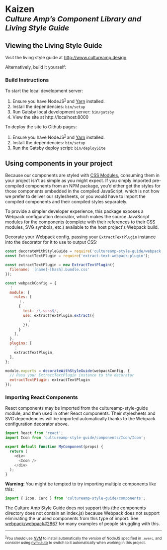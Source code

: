 # Kaizen<br><sub>_Culture Amp’s Component Library and Living Style Guide_</sub>

## Viewing the Living Style Guide

Visit the living style guide at <http://www.cultureamp.design>.

Alternatively, build it yourself:

### Build Instructions

To start the local development server:

1. Ensure you have NodeJS<sup id="fn1">[1](#nodejs)</sup> and [Yarn][yarn]
   installed.
2. Install the dependencies: `bin/setup`
3. Run Gatsby local development server: `bin/gatsby`
4. View the site at http://localhost:8000

To deploy the site to Github pages:

1. Ensure you have NodeJS<sup id="fn1">[1](#nodejs)</sup> and [Yarn][yarn]
   installed.
2. Install the dependencies: `bin/setup`
3. Run the Gatsby deploy script: `bin/deploySite`

## Using components in your project

Because our components are styled with [CSS Modules][css-modules], consuming
them in your project isn’t as simple as you might expect. If you simply imported
pre-compiled components from an NPM package, you’d either get the styles for
those components embedded in the compiled JavaScript, which is not how we prefer
to deliver our stylesheets, or you would have to import the compiled components
and their compiled styles separately.

To provide a simpler developer experience, this package exposes a Webpack
configuration decorator, which makes the source JavaScript modules for the
components (complete with their references to their CSS modules, SVG symbols,
etc.) available to the host project's Webpack build.

Decorate your Webpack config, passing your `ExtractTextPlugin` instance into the
decorator for it to use to output CSS:

```js
const decorateWithStyleGuide = require('cultureamp-style-guide/webpack');
const ExtractTextPlugin = require('extract-text-webpack-plugin');

const extractTextPlugin = new ExtractTextPlugin({
  filename: '[name]-[hash].bundle.css'
});

const webpackConfig = {
  ⋮
  module: {
    rules: [
      ⋮,
      {
        test: /\.scss$/,
        use: extractTextPlugin.extract({
          ⋮
        }),
      }
    ],
  },
  plugins: [
    ⋮
    extractTextPlugin,
  ],
};

module.exports = decorateWithStyleGuide(webpackConfig, {
  // Pass your ExtractTextPlugin instance to the decorator
  extractTextPlugin: extractTextPlugin
});
```

### Importing React Components

React components may be imported from the cultureamp-style-guide module, and
then used in other React components. Their stylesheets and SVG dependencies will
be imported automatically thanks to the Webpack configuration decorator above.

```js
import React from 'react';
import Icon from 'cultureamp-style-guide/components/Icon/Icon';

export default function MyComponent(props) {
  return (
    <div>
      <Icon />
    </div>
  );
}
```

**Warning:** You might be tempted to try importing multiple components like
this:

```js
import { Icon, Card } from 'cultureamp-style-guide/components';
```

The Culture Amp Style Guide does not support this (the components directory does
not contain an index.js) because Webpack does not support eliminating the unused
components from this type of import. See
[webpack/webpack#2867](https://github.com/webpack/webpack/issues/2867) for many
examples of people struggling with this.

---

<small><sup id="nodejs">[1](#fn1)</sup>You should use [NVM][nvm] to install
automatically the version of NodeJS specified in `.nvmrc`, and consider using
[nvm-auto][nvm-auto] to switch to it automatically when working in this
project.</small>

[bundler]: https://bundler.io/
[css-modules]: https://github.com/css-modules/css-modules
[nvm]: http://nvm.sh/
[nvm-auto]: https://github.com/jsdf/nvm_auto
[rbenv]: https://github.com/rbenv/rbenv
[yarn]: https://yarnpkg.com/
